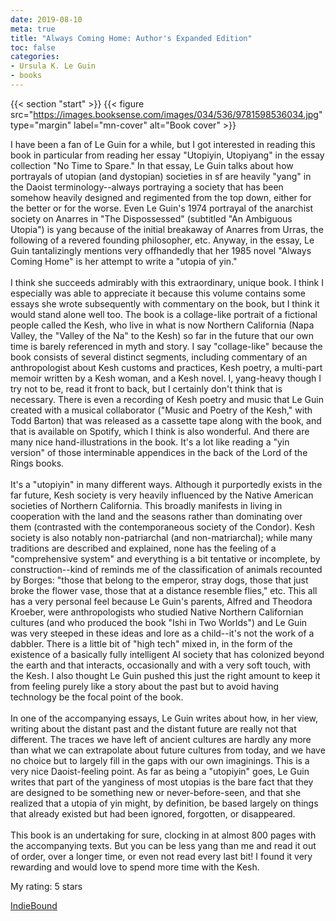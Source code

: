 ```yaml
---
date: 2019-08-10
meta: true
title: "Always Coming Home: Author's Expanded Edition"
toc: false
categories:
- Ursula K. Le Guin
- books
---
```


{{< section "start" >}}
{{< figure src="https://images.booksense.com/images/034/536/9781598536034.jpg" type="margin" label="mn-cover" alt="Book cover" >}}

I have been a fan of Le Guin for a while, but I got interested in reading this book in particular from reading her essay "Utopiyin, Utopiyang" in the essay collection "No Time to Spare." In that essay, Le Guin talks about how portrayals of utopian (and dystopian) societies in sf are heavily "yang" in the Daoist terminology--always portraying a society that has been somehow heavily designed and regimented from the top down, either for the better or for the worse. Even Le Guin's 1974 portrayal of the anarchist society on Anarres in "The Dispossessed" (subtitled "An Ambiguous Utopia") is yang because of the initial breakaway of Anarres from Urras, the following of a revered founding philosopher, etc. Anyway, in the essay, Le Guin tantalizingly mentions very offhandedly that her 1985 novel "Always Coming Home" is her attempt to write a "utopia of yin." <br /><br />I think she succeeds admirably with this extraordinary, unique book. I think I especially was able to appreciate it because this volume contains some essays she wrote subsequently with commentary on the book, but I think it would stand alone well too. The book is a collage-like portrait of a fictional people called the Kesh, who live in what is now Northern California (Napa Valley, the "Valley of the Na" to the Kesh) so far in the future that our own time is barely referenced in myth and story. I say "collage-like" because the book consists of several distinct segments, including commentary of an anthropologist about Kesh customs and practices, Kesh poetry, a multi-part memoir written by a Kesh woman, and a Kesh novel. I, yang-heavy though I try not to be, read it front to back, but I certainly don't think that is necessary. There is even a recording of Kesh poetry and music that Le Guin created with a musical collaborator ("Music and Poetry of the Kesh," with Todd Barton) that was released as a cassette tape along with the book, and that is available on Spotify, which I think is also wonderful. And there are many nice hand-illustrations in the book. It's a lot like reading a "yin version" of those interminable appendices in the back of the Lord of the Rings books.<br /><br />It's a "utopiyin" in many different ways. Although it purportedly exists in the far future, Kesh society is very heavily influenced by the Native American societies of Northern California. This broadly manifests in living in cooperation with the land and the seasons rather than dominating over them (contrasted with the contemporaneous society of the Condor). Kesh society is also notably non-patriarchal (and non-matriarchal); while many traditions are described and explained, none has the feeling of a "comprehensive system" and everything is a bit tentative or incomplete, by construction--kind of reminds me of the classification of animals recounted by Borges: "those that belong to the emperor, stray dogs, those that just broke the flower vase, those that at a distance resemble flies," etc. This all has a very personal feel because Le Guin's parents, Alfred and Theodora Kroeber, were anthropologists who studied Native Northern Californian cultures (and who produced the book "Ishi in Two Worlds") and Le Guin was very steeped in these ideas and lore as a child--it's not the work of a dabbler. There is a little bit of "high tech" mixed in, in the form of the existence of a basically fully intelligent AI society that has colonized beyond the earth and that interacts, occasionally and with a very soft touch, with the Kesh. I also thought Le Guin pushed this just the right amount to keep it from feeling purely like a story about the past but to avoid having technology be the focal point of the book.<br /> <br />In one of the accompanying essays, Le Guin writes about how, in her view, writing about the distant past and the distant future are really not that different. The traces we have left of ancient cultures are hardly any more than what we can extrapolate about future cultures from today, and we have no choice but to largely fill in the gaps with our own imaginings. This is a very nice Daoist-feeling point. As far as being a "utopiyin" goes, Le Guin writes that part of the yanginess of most utopias is the bare fact that they are designed to be something new or never-before-seen, and that she realized that a utopia of yin might, by definition, be based largely on things that already existed but had been ignored, forgotten, or disappeared. <br /><br />This book is an undertaking for sure, clocking in at almost 800 pages with the accompanying texts. But you can be less yang than me and read it out of order, over a longer time, or even not read every last bit! I found it very rewarding and would love to spend more time with the Kesh.

My rating: 5 stars  

[IndieBound](https://www.indiebound.org/book/9781598536034)
